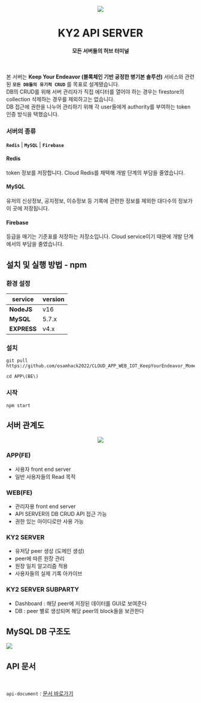  <p  align="center">
<a  href="https://github.com/osamhack2022/CLOUD_WEB_IOT_KeepYourEndeavor_Moment"  target="_blank"  rel="noopener noreferrer">
<img src='https://github.com/osamhack2022/CLOUD_WEB_IOT_KeepYourEndeavor_Moment/raw/CLOUD/images/logo.png'/>
</a>
</p>
<h1  align="center">KY2 API SERVER</h1>
<h4  align="center">모든 서버들의 허브 터미널</h4>
<br/>

본 서버는 **Keep Your Endeavor (블록체인 기반 공정한 병기본 솔루션)** 서비스와 관련된 **`모든 DB들의 유기적 CRUD`** 를 목표로 설계됐습니다. <br>
DB의 CRUD를 위해 서버 관리자가 직접 에디터를 열어야 하는 경우는 firestore의 collection 삭제하는 경우를 제외하고는 없습니다. <br>
DB 접근에 권한을 나누어 관리하기 위해 각 user들에게 authority를 부여하는 token 인증 방식을 택했습니다.

### 서버의 종류
**`Redis`** | **`MySQL`** | **`Firebase`**
#### Redis
token 정보를 저장합니다. Cloud Redis를 채택해 개발 단계의 부담을 줄였습니다.
#### MySQL
유저의 신상정보, 공지정보, 이슈정보 등 기록에 관련한 정보를 제외한 대다수의 정보가 이 곳에 저장됩니다.
#### Firebase
등급을 매기는 기준표를 저장하는 저장소입니다. Cloud service이기 때문에 개발 단계에서의 부담을 줄였습니다.


## 설치 및 실행 방법 - npm
### 환경 설정
|service|version|
|--|--|
|**NodeJS**|v16|
|**MySQL**|5.7.x|
|**EXPRESS**|v4.x|

### 설치
```ssh
git pull https://github.com/osamhack2022/CLOUD_APP_WEB_IOT_KeepYourEndeavor_Moment
```
```ssh
cd APP\(BE\)
```
### 시작
```ssh
npm start
```

## 서버 관계도
<p align = 'center'><img src='https://github.com/osamhack2022/CLOUD_APP_WEB_IOT_KeepYourEndeavor_Moment/blob/main/APP(BE)/images/structure.jpg'/></p>


### APP(FE)
- 사용자 front end server
- 일반 사용자들의 Read 목적
### WEB(FE)
- 관리자용 front end server
- API SERVER의 DB CRUD API 접근 가능
- 권한 있는 아이디로만 사용 가능
### KY2 SERVER
- 유저당 peer 생성 (도메인 생성)
- peer에 따른 원장 관리
- 원장 일치 알고리즘 적용
- 사용자들의 실제 기록 아카이브
### KY2 SERVER SUBPARTY
- Dashboard : 해당 peer에 저장된 데이터를 GUI로 보여준다
- DB : peer 별로 생성되며 해당 peer의 block들을 보관한다

## MySQL DB 구조도
<img src='https://github.com/osamhack2022/CLOUD_APP_WEB_IOT_KeepYourEndeavor_Moment/blob/main/APP(BE)/images/KYE.png'/>

## API 문서

<br>

`api-document` : [문서 바로가기](https://github.com/osamhack2022/CLOUD_APP_WEB_IOT_KeepYourEndeavor_Moment/tree/main/APP(BE)/api-document)
